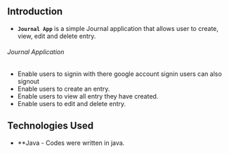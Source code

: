 ## Introduction
*  **`Journal App`** is a simple Journal application that allows user to create, view, edit and delete entry.


###### Journal Application
*   Enable users to signin with there google account signin users can also signout
*   Enable users to create an entry.
*   Enable users to view all entry they have created.
*   Enable users to edit and delete entry.

## Technologies Used
- **Java - Codes were written in java.
